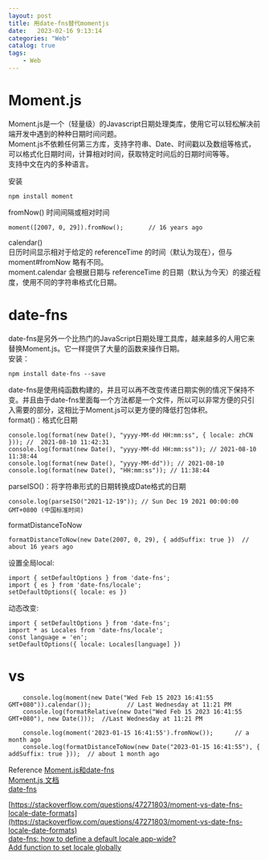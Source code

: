 ```yaml
---
layout: post
title: 用date-fns替代momentjs
date:   2023-02-16 9:13:14
categories: "Web"
catalog: true
tags: 
    - Web
---
```


# Moment.js
Moment.js是一个（轻量级）的Javascript日期处理类库，使用它可以轻松解决前端开发中遇到的种种日期时间问题。  
Moment.js不依赖任何第三方库，支持字符串、Date、时间戳以及数组等格式，可以格式化日期时间，计算相对时间，获取特定时间后的日期时间等等。  
支持中文在内的多种语言。  

安装  

    npm install moment

fromNow() 时间间隔或相对时间  

    moment([2007, 0, 29]).fromNow();       // 16 years ago

calendar()  
日历时间显示相对于给定的 referenceTime 的时间（默认为现在），但与 moment#fromNow 略有不同。  
moment.calendar 会根据日期与 referenceTime 的日期（默认为今天）的接近程度，使用不同的字符串格式化日期。  


# date-fns
date-fns是另外一个比热门的JavaScript日期处理工具库，越来越多的人用它来替换Moment.js。它一样提供了大量的函数来操作日期。  
安装：  

    npm install date-fns --save

date-fns是使用纯函数构建的，并且可以再不改变传递日期实例的情况下保持不变。并且由于date-fns里面每一个方法都是一个文件，所以可以非常方便的只引入需要的部分，这相比于Moment.js可以更方便的降低打包体积。  
format()：格式化日期  

    console.log(format(new Date(), "yyyy-MM-dd HH:mm:ss", { locale: zhCN })); //  2021-08-10 11:42:31
    console.log(format(new Date(), "yyyy-MM-dd HH:mm:ss")); // 2021-08-10 11:38:44
    console.log(format(new Date(), "yyyy-MM-dd")); // 2021-08-10
    console.log(format(new Date(), "HH:mm:ss")); // 11:38:44


parseISO()：将字符串形式的日期转换成Date格式的日期  

    console.log(parseISO("2021-12-19")); // Sun Dec 19 2021 00:00:00 GMT+0800 (中国标准时间)

formatDistanceToNow   

    formatDistanceToNow(new Date(2007, 0, 29), { addSuffix: true })  // about 16 years ago

设置全局local:  

    import { setDefaultOptions } from 'date-fns';
    import { es } from 'date-fns/locale';
    setDefaultOptions({ locale: es })

动态改变:  

    import { setDefaultOptions } from 'date-fns';
    import * as Locales from 'date-fns/locale';
    const language = 'en';
    setDefaultOptions({ locale: Locales[language] })

# vs

        console.log(moment(new Date("Wed Feb 15 2023 16:41:55 GMT+080")).calendar());          // Last Wednesday at 11:21 PM
        console.log(formatRelative(new Date("Wed Feb 15 2023 16:41:55 GMT+080"), new Date()));  //Last Wednesday at 11:21 PM

        console.log(moment('2023-01-15 16:41:55').fromNow());      // a month ago
        console.log(formatDistanceToNow(new Date("2023-01-15 16:41:55"), { addSuffix: true }));  // about 1 month ago

Reference
[Moment.js和date-fns](https://blog.csdn.net/duola8789/article/details/90045485)  
[Moment.js 文档](http://momentjs.cn/docs/)  
[date-fns](https://date-fns.org/docs/Getting-Started)  

[https://stackoverflow.com/questions/47271803/moment-vs-date-fns-locale-date-formats](https://stackoverflow.com/questions/47271803/moment-vs-date-fns-locale-date-formats)    
[date-fns: how to define a default locale app-wide?](https://stackoverflow.com/questions/68002600/date-fns-how-to-define-a-default-locale-app-wide)  
[Add function to set locale globally](https://github.com/date-fns/date-fns/issues/816)